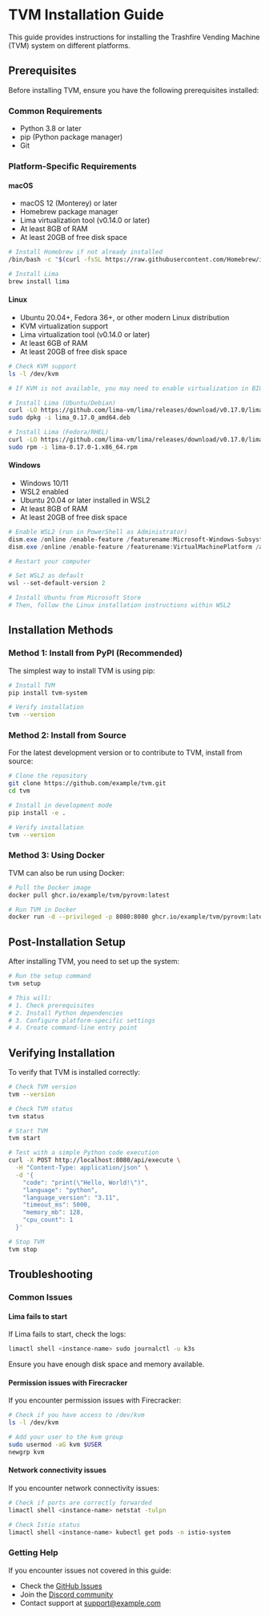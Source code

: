 # TVM Installation Guide

This guide provides instructions for installing the Trashfire Vending Machine (TVM) system on different platforms.

## Prerequisites

Before installing TVM, ensure you have the following prerequisites installed:

### Common Requirements

- Python 3.8 or later
- pip (Python package manager)
- Git

### Platform-Specific Requirements

#### macOS

- macOS 12 (Monterey) or later
- Homebrew package manager
- Lima virtualization tool (v0.14.0 or later)
- At least 8GB of RAM
- At least 20GB of free disk space

```bash
# Install Homebrew if not already installed
/bin/bash -c "$(curl -fsSL https://raw.githubusercontent.com/Homebrew/install/HEAD/install.sh)"

# Install Lima
brew install lima
```

#### Linux

- Ubuntu 20.04+, Fedora 36+, or other modern Linux distribution
- KVM virtualization support
- Lima virtualization tool (v0.14.0 or later)
- At least 6GB of RAM
- At least 20GB of free disk space

```bash
# Check KVM support
ls -l /dev/kvm

# If KVM is not available, you may need to enable virtualization in BIOS/UEFI

# Install Lima (Ubuntu/Debian)
curl -LO https://github.com/lima-vm/lima/releases/download/v0.17.0/lima_0.17.0_amd64.deb
sudo dpkg -i lima_0.17.0_amd64.deb

# Install Lima (Fedora/RHEL)
curl -LO https://github.com/lima-vm/lima/releases/download/v0.17.0/lima-0.17.0-1.x86_64.rpm
sudo rpm -i lima-0.17.0-1.x86_64.rpm
```

#### Windows

- Windows 10/11
- WSL2 enabled
- Ubuntu 20.04 or later installed in WSL2
- At least 8GB of RAM
- At least 20GB of free disk space

```powershell
# Enable WSL2 (run in PowerShell as Administrator)
dism.exe /online /enable-feature /featurename:Microsoft-Windows-Subsystem-Linux /all /norestart
dism.exe /online /enable-feature /featurename:VirtualMachinePlatform /all /norestart

# Restart your computer

# Set WSL2 as default
wsl --set-default-version 2

# Install Ubuntu from Microsoft Store
# Then, follow the Linux installation instructions within WSL2
```

## Installation Methods

### Method 1: Install from PyPI (Recommended)

The simplest way to install TVM is using pip:

```bash
# Install TVM
pip install tvm-system

# Verify installation
tvm --version
```

### Method 2: Install from Source

For the latest development version or to contribute to TVM, install from source:

```bash
# Clone the repository
git clone https://github.com/example/tvm.git
cd tvm

# Install in development mode
pip install -e .

# Verify installation
tvm --version
```

### Method 3: Using Docker

TVM can also be run using Docker:

```bash
# Pull the Docker image
docker pull ghcr.io/example/tvm/pyrovm:latest

# Run TVM in Docker
docker run -d --privileged -p 8080:8080 ghcr.io/example/tvm/pyrovm:latest
```

## Post-Installation Setup

After installing TVM, you need to set up the system:

```bash
# Run the setup command
tvm setup

# This will:
# 1. Check prerequisites
# 2. Install Python dependencies
# 3. Configure platform-specific settings
# 4. Create command-line entry point
```

## Verifying Installation

To verify that TVM is installed correctly:

```bash
# Check TVM version
tvm --version

# Check TVM status
tvm status

# Start TVM
tvm start

# Test with a simple Python code execution
curl -X POST http://localhost:8080/api/execute \
  -H "Content-Type: application/json" \
  -d '{
    "code": "print(\"Hello, World!\")",
    "language": "python",
    "language_version": "3.11",
    "timeout_ms": 5000,
    "memory_mb": 128,
    "cpu_count": 1
  }'

# Stop TVM
tvm stop
```

## Troubleshooting

### Common Issues

#### Lima fails to start

If Lima fails to start, check the logs:

```bash
limactl shell <instance-name> sudo journalctl -u k3s
```

Ensure you have enough disk space and memory available.

#### Permission issues with Firecracker

If you encounter permission issues with Firecracker:

```bash
# Check if you have access to /dev/kvm
ls -l /dev/kvm

# Add your user to the kvm group
sudo usermod -aG kvm $USER
newgrp kvm
```

#### Network connectivity issues

If you encounter network connectivity issues:

```bash
# Check if ports are correctly forwarded
limactl shell <instance-name> netstat -tulpn

# Check Istio status
limactl shell <instance-name> kubectl get pods -n istio-system
```

### Getting Help

If you encounter issues not covered in this guide:

- Check the [GitHub Issues](https://github.com/example/tvm/issues)
- Join the [Discord community](https://discord.gg/example-tvm)
- Contact support at support@example.com